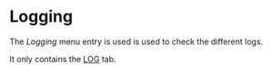 # Logging

The *Logging* menu entry is used is used to check the different logs.

It only contains the [LOG](./06a_Log.md) tab.
